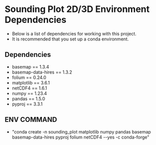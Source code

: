# Sounding Plot 2D/3D Environment Dependencies
- Below is a list of dependencies for working with this project.
- It is recommended that you set up a conda environment.

## Dependencies
- basemap == 1.3.4
- basemap-data-hires == 1.3.2
- folium == 0.24.0
- matplotlib == 3.6.1
- netCDF4 == 1.6.1
- numpy == 1.23.4
- pandas == 1.5.0
- pyproj == 3.3.1

## ENV COMMAND
- "conda create -n sounding_plot matplotlib numpy pandas basemap basemap-data-hires pyproj folium netCDF4 --yes -c conda-forge"